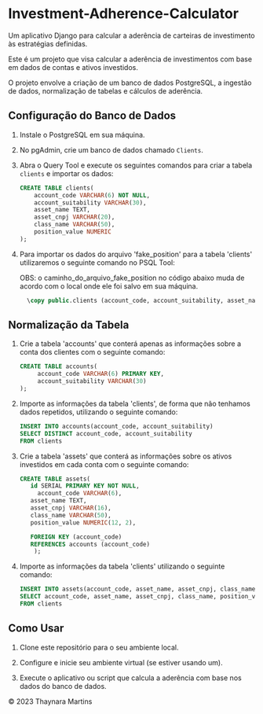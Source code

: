 # Investment-Adherence-Calculator

Um aplicativo Django para calcular a aderência de carteiras de investimento às estratégias definidas.

Este é um projeto que visa calcular a aderência de investimentos com base em dados de contas e ativos investidos. 

O projeto envolve a criação de um banco de dados PostgreSQL, a ingestão de dados, normalização de tabelas e cálculos de aderência.

## Configuração do Banco de Dados

1. Instale o PostgreSQL em sua máquina.

2. No pgAdmin, crie um banco de dados chamado `Clients`.

3. Abra o Query Tool e execute os seguintes comandos para criar a tabela `clients` e importar os dados:

    ```sql
    CREATE TABLE clients(
        account_code VARCHAR(6) NOT NULL,
        account_suitability VARCHAR(30),
        asset_name TEXT,
        asset_cnpj VARCHAR(20),
        class_name VARCHAR(50),
        position_value NUMERIC
    );

4. Para importar os dados do arquivo 'fake_position' para a tabela 'clients' utilizaremos o seguinte comando no PSQL Tool:

   OBS: o caminho_do_arquivo_fake_position no código abaixo muda de acordo com o local onde ele foi salvo em sua máquina.

   ```sql
     \copy public.clients (account_code, account_suitability, asset_name, asset_cnpj, class_name, position_value) FROM 'caminho_do_arquivo_fake_position.csv' DELIMITER ',' CSV HEADER ENCODING 'UTF8' ESCAPE ''''

## Normalização da Tabela

1. Crie a tabela 'accounts' que conterá apenas as informações sobre a conta dos clientes com o seguinte comando:

     ```sql
     CREATE TABLE accounts(
	      account_code VARCHAR(6) PRIMARY KEY,
	      account_suitability VARCHAR(30)
     );

2. Importe as informações da tabela 'clients', de forma que não tenhamos dados repetidos, utilizando o seguinte comando:

     ```sql
     INSERT INTO accounts(account_code, account_suitability)
     SELECT DISTINCT account_code, account_suitability
     FROM clients

3. Crie a tabela 'assets' que conterá as informações sobre os ativos investidos em cada conta com o seguinte comando:

    ```sql
    CREATE TABLE assets(
       id SERIAL PRIMARY KEY NOT NULL,
	     account_code VARCHAR(6),
       asset_name TEXT,
       asset_cnpj VARCHAR(16),
       class_name VARCHAR(50),
       position_value NUMERIC(12, 2),

       FOREIGN KEY (account_code)
       REFERENCES accounts (account_code)
        );

4. Importe as informações da tabela 'clients' utilizando o seguinte comando:

     ```sql
     INSERT INTO assets(account_code, asset_name, asset_cnpj, class_name, position_value)
     SELECT account_code, asset_name, asset_cnpj, class_name, position_value
     FROM clients


## Como Usar

1. Clone este repositório para o seu ambiente local.

2. Configure e inicie seu ambiente virtual (se estiver usando um).

3. Execute o aplicativo ou script que calcula a aderência com base nos dados do banco de dados.


© 2023 Thaynara Martins
